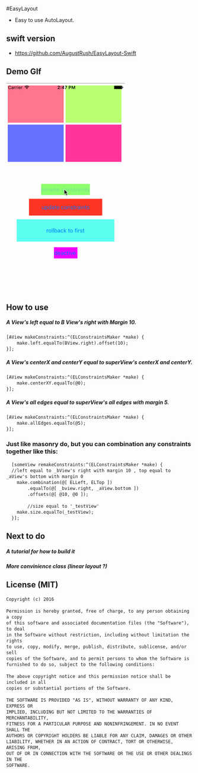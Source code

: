 #EasyLayout
* Easy to use AutoLayout.

## swift version
* https://github.com/AugustRush/EasyLayout-Swift

## Demo GIf
<img src="https://github.com/AugustRush/EasyLayout/blob/develop/demo.gif" width="320">

## How to use
##### A View's left equal to B View's right with Margin 10.</br>

```
[AView makeConstraints:^(ELConstraintsMaker *make) {
    make.left.equalTo(BView.right).offset(10);
}];

```

##### A View's centerX and centerY equal to superView's centerX and  centerY.</br>

```
[AView makeConstraints:^(ELConstraintsMaker *make) {
    make.centerXY.equalTo(@0);
}];

```
##### A View's all edges equal to superView's all edges with margin 5.</br>

```
[AView makeConstraints:^(ELConstraintsMaker *make) {
    make.allEdges.equalTo(@5);
}];
```

### Just like masonry do, but you can combination any constraints together like this:

```
  [someView remakeConstraints:^(ELConstraintsMaker *make) {
  //left equal to _bView's right with margin 10 , top equal to 	_aView's bottom with margin 0
    make.combination(@[ ELLeft, ELTop ])
        .equalTo(@[ _bview.right, _aView.bottom ])
        .offsets(@[ @10, @0 ]);
        
    	//size equal to '_testView'
    make.size.equalTo(_testView);
  }];

```

## Next to do
##### A tutorial for how to build it
##### More convinience class (linear layout ?)

## License (MIT)
```
Copyright (c) 2016 

Permission is hereby granted, free of charge, to any person obtaining a copy
of this software and associated documentation files (the "Software"), to deal
in the Software without restriction, including without limitation the rights
to use, copy, modify, merge, publish, distribute, sublicense, and/or sell
copies of the Software, and to permit persons to whom the Software is
furnished to do so, subject to the following conditions:

The above copyright notice and this permission notice shall be included in all
copies or substantial portions of the Software.

THE SOFTWARE IS PROVIDED "AS IS", WITHOUT WARRANTY OF ANY KIND, EXPRESS OR
IMPLIED, INCLUDING BUT NOT LIMITED TO THE WARRANTIES OF MERCHANTABILITY,
FITNESS FOR A PARTICULAR PURPOSE AND NONINFRINGEMENT. IN NO EVENT SHALL THE
AUTHORS OR COPYRIGHT HOLDERS BE LIABLE FOR ANY CLAIM, DAMAGES OR OTHER
LIABILITY, WHETHER IN AN ACTION OF CONTRACT, TORT OR OTHERWISE, ARISING FROM,
OUT OF OR IN CONNECTION WITH THE SOFTWARE OR THE USE OR OTHER DEALINGS IN THE
SOFTWARE.
```